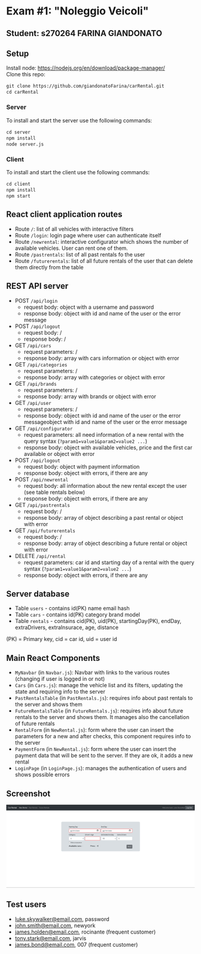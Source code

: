 # Exam #1: "Noleggio Veicoli"
## Student: s270264 FARINA GIANDONATO 

## Setup

Install node: https://nodejs.org/en/download/package-manager/ <br>
Clone this repo:
  ```
  git clone https://github.com/giandonatoFarina/carRental.git
  cd carRental
  ```
  ### Server
  To install and start the server use the following commands:
  ```
  cd server
  npm install
  node server.js
  ```
  ### Client
  To install and start the client use the following commands:
  ```
  cd client 
  npm install
  npm start
  ```

## React client application routes

- Route `/`: list of all vehicles with interactive filters
- Route `/login`: login page where user can authenticate itself
- Route `/newrental`: interactive configurator which shows the number of available vehicles. User can rent one of them.
- Route `/pastrentals`: list of all past rentals fo the user
- Route `/futurerentals`: list of all future rentals of the user that can delete them directly from the table

## REST API server

- POST `/api/login`
  - request body: object with a username and password
  - response body: object with id and name of the user or the error message
- POST `/api/logout`
  - request body: /
  - response body: /
- GET `/api/cars`
  - request parameters: /
  - response body: array with cars information or object with error
- GET `/api/categories`
  - request parameters: /
  - response body: array with categories or object with error
- GET `/api/brands`
  - request parameters: /
  - response body: array with brands or object with error
- GET `/api/user`
  - request parameters: /
  - response body: object with id and name of the user or the error messageobject with id and name of the user or the error message
- GET `/api/configurator`
  - request parameters: all need information of a new rental with the query syntax (`?param1=value1&param2=value2 ...`)
  - response body: object with available vehicles, price and the first car available or object with error
- POST `/api/logout`
  - request body: object with payment information 
  - response body: object with errors, if there are any
- POST `/api/newrental`
    - request body: all information about the new rental except the user (see table rentals below)
    - response body: object with errors, if there are any
- GET `/api/pastrentals`
  - request body: /
  - response body: array of object describing a past rental or object with error
- GET `/api/futurerentals`
  - request body: /
  - response body: array of object describing a future rental or object with error
- DELETE `/api/rental`
  - request parameters: car id and starting day of a rental with the query syntax (`?param1=value1&param2=value2 ...`)
  - response body: object with errors, if there are any

## Server database

- Table `users` - contains id(PK) name email hash
- Table `cars` - contains id(PK) category brand model
- Table `rentals` - contains cid(PK), uid(PK), startingDay(PK), endDay, extraDrivers, extraInsurace, age, distance 

(PK) = Primary key, cid = car id, uid = user id 

## Main React Components

- `MyNavbar` (in `Navbar.js`): Navbar with links to the various routes (changing if user is logged in or not)
- `Cars` (in `Cars.js`): manage the vehicle list and its filters, updating the state and requiring info to the server
- `PastRentalsTable` (in `PastRentals.js`): requires info about past rentals to the server and shows them
- `FutureRentalsTable` (in `FutureRentals.js`): requires info about future rentals to the server and shows them. It manages also the cancellation of future rentals
- `RentalForm` (in `NewRental.js`): form where the user can insert the parameters for a new and after checks, this component requires info to the server
- `PaymentForm` (in `NewRental.js`): form where the user can insert the payment data that will be sent to the server. If they are ok, it adds a new rental
- `LoginPage` (in `LoginPage.js`): manages the authentication of users and shows possible errors

## Screenshot

![Configurator Screenshot](./img/screenshot.png)

## Test users

* luke.skywalker@email.com, password
* john.smith@email.com, newyork
* james.holden@email.com, rocinante (frequent customer)
* tony.stark@email.com, jarvis
* james.bond@email.com, 007 (frequent customer)
